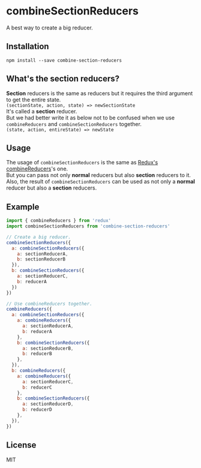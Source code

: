 combineSectionReducers
====
A best way to create a big reducer.

## Installation
`npm install --save combine-section-reducers`

## What's the section reducers?
**Section** reducers is the same as reducers but it requires the third argument to get the entire state.  
`(sectionState, action, state) => newSectionState`  
It's called a **section** reducer.  
But we had better write it as below not to be confused when we use `combineReducers` and `combineSectionReducers` together.  
`(state, action, entireState) => newState`  

## Usage
The usage of `combineSectionReducers` is the same as [Redux's combineReducers](http://redux.js.org/docs/api/combineReducers.html)'s one.  
But you can pass not only **normal** reducers but also **section** reducers to it.  
Also, the result of `combineSectionReducers` can be used as not only a **normal** reducer but also a **section** reducers.

## Example
```javascript
import { combineReducers } from 'redux'
import combineSectionReducers from 'combine-section-reducers'

// Create a big reducer.
combineSectionReducers({
  a: combineSectionReducers({
    a: sectionReducerA,
    b: sectionReducerB
  }),
  b: combineSectionReducers({
    a: sectionReducerC,
    b: reducerA
  })
})

// Use combineReducers together.
combineReducers({
  a: combineSectionReducers({
    a: combineReducers({
      a: sectionReducerA,
      b: reducerA
    },
    b: combineSectionReducers({
      a: sectionReducerB,
      b: reducerB
    },
  }),
  b: combineReducers({
    a: combineReducers({
      a: sectionReducerC,
      b: reducerC
    },
    b: combineSectionReducers({
      a: sectionReducerD,
      b: reducerD
    },
  }),
})
```

## License
MIT
